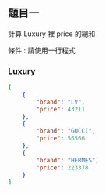 ## 題目一   
計算 Luxury 裡 price 的總和

條件 : 請使用一行程式

### Luxury

```json
[
    {
        "brand": "LV",
        "price": 43211
    },
    {
        "brand": "GUCCI",
        "price": 56566
    },
    {
        "brand": "HERMES",
        "price": 223378
    }
]
```
